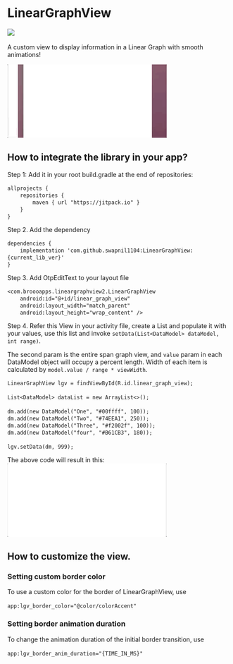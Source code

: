 # LinearGraphView

[![](https://jitpack.io/v/swapnil1104/LinearGraphView.svg)](https://jitpack.io/#swapnil1104/LinearGraphView)

A custom view to display information in a Linear Graph with smooth animations! 

![Demo with underline](images/demo.gif)

## How to integrate the library in your app?
Step 1: Add it in your root build.gradle at the end of repositories:

```
allprojects {
    repositories {
        maven { url "https://jitpack.io" }
    }
}
```
Step 2. Add the dependency

```
dependencies {
    implementation 'com.github.swapnil1104:LinearGraphView:{current_lib_ver}'
}
```
Step 3. Add OtpEditText to your layout file

```
<com.broooapps.lineargraphview2.LinearGraphView
    android:id="@+id/linear_graph_view"
    android:layout_width="match_parent"
    android:layout_height="wrap_content" />
```

Step 4. Refer this View in your activity file, create a List<DataModel> and populate it with your values, use this list and invoke `setData(List<DataModel> dataModel, int range)`.

The second param is the entire span graph view, and `value` param in each DataModel object will occupy a percent length.
Width of each item is calculated by `model.value / range * viewWidth`.
```
LinearGraphView lgv = findViewById(R.id.linear_graph_view);

List<DataModel> dataList = new ArrayList<>();

dm.add(new DataModel("One", "#00ffff", 100));
dm.add(new DataModel("Two", "#74EEA1", 250));
dm.add(new DataModel("Three", "#f2002f", 100));
dm.add(new DataModel("four", "#B61CB3", 180));

lgv.setData(dm, 999);

```
The above code will result in this:
![Demo with underline](images/demo2.gif)

## How to customize the view.
### Setting custom border color

To use a custom color for the border of LinearGraphView, use

```app:lgv_border_color="@color/colorAccent"```

### Setting border animation duration
To change the animation duration of the initial border transition, use

```app:lgv_border_anim_duration="{TIME_IN_MS}"```